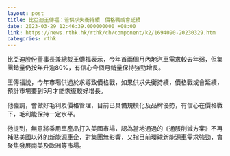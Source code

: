 ```yaml
---
layout: post
title: 比亞迪王傳福：若供求失衡持續　價格戰或會延續
date: 2023-03-29 12:46:39.000000000 +08:00
link: https://news.rthk.hk/rthk/ch/component/k2/1694090-20230329.htm
categories: rthk
---
```


比亞迪股份董事長兼總裁王傳福表示，今年首兩個月內地汽車需求較去年弱，但集團銷量仍按年升逾80%，有信心今個月銷量保持強勁增長。

王傳福說，今年市場供過於求導致價格戰，如果供求失衡持續，價格戰或會延續，預計市場要到5月才能恢復較好增長。

他強調，會做好毛利及價格管理，目前已具備規模化及品牌優勢，有信心在價格戰下，毛利能保持一定水平。

他提到，無意將乘用車產品打入美國市場，認為當地通過的《通脹削減方案》不再補貼美國以外的新能源車企，對集團無影響，又指目前環球新能源車需求強勁，會聚焦發展南美及歐洲等市場。
